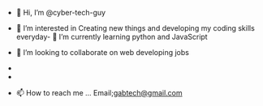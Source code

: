 - 👋 Hi, I’m @cyber-tech-guy
- 👀 I’m interested in Creating new things and developing my coding skills everyday- 🌱 I’m currently learning python and JavaScript
- 💞️ I’m looking to collaborate on web developing jobs
- 

- 
- 📫 How to reach me ...
Email;gabtech@gmail.com
<!---
cyber-tech-guy/cyber-tech-guy is a ✨ special ✨ repository because its `README.md` (this file) appears on your GitHub profile.
You can click the Preview link to take a look at your changes.
--->
